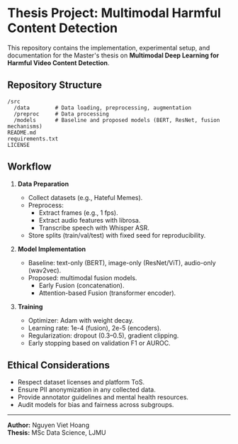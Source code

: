 # Thesis Project: Multimodal Harmful Content Detection

This repository contains the implementation, experimental setup, and documentation for the Master's thesis on **Multimodal Deep Learning for Harmful Video Content Detection**.

## Repository Structure

```
/src
  /data        # Data loading, preprocessing, augmentation
  /preproc     # Data processing
  /models      # Baseline and proposed models (BERT, ResNet, fusion mechanisms)
README.md
requirements.txt
LICENSE
```

## Workflow

1. **Data Preparation**
   - Collect datasets (e.g., Hateful Memes).
   - Preprocess:
     - Extract frames (e.g., 1 fps).
     - Extract audio features with librosa.
     - Transcribe speech with Whisper ASR.
   - Store splits (train/val/test) with fixed seed for reproducibility.

2. **Model Implementation**
   - Baseline: text-only (BERT), image-only (ResNet/ViT), audio-only (wav2vec).
   - Proposed: multimodal fusion models.
     - Early Fusion (concatenation).
     - Attention-based Fusion (transformer encoder).

3. **Training**
   - Optimizer: Adam with weight decay.
   - Learning rate: 1e-4 (fusion), 2e-5 (encoders).
   - Regularization: dropout (0.3–0.5), gradient clipping.
   - Early stopping based on validation F1 or AUROC.

## Ethical Considerations

- Respect dataset licenses and platform ToS.
- Ensure PII anonymization in any collected data.
- Provide annotator guidelines and mental health resources.
- Audit models for bias and fairness across subgroups.

---

**Author:** Nguyen Viet Hoang  
**Thesis:** MSc Data Science, LJMU  


